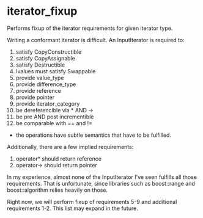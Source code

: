 # iterator_fixup

Performs fixup of the iterator requirements for given iterator type.

Writing a conformant iterator is difficult. An InputIterator is required to:
1)  satisfy CopyConstructible
2)  satisfy CopyAssignable
3)  satisfy Destructible
4)  lvalues must satisfy Swappable
5)  provide value_type
6)  provide difference_type
7)  provide reference
8)  provide pointer
9)  provide iterator_category
10) be dereferencible via * AND ->
11) be pre AND post incrementible
12) be comparable with == and !=
* the operations have subtle semantics that have to be fulfilled.

Additionally, there are a few implied requirements:
1) operator* should return reference
2) operator-> should return pointer

In my experience, almost none of the InputIterator I've seen fulfills all those requirements.
That is unfortunate, since libraries such as boost::range and boost::algorithm relies heavily on those.

Right now, we will perform fixup of requirements 5-9 and additional requirements 1-2.
This list may expand in the future.
